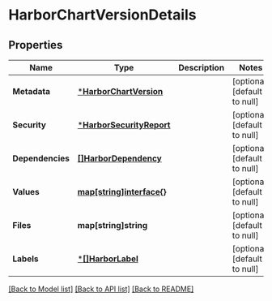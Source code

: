 # HarborChartVersionDetails

## Properties
Name | Type | Description | Notes
------------ | ------------- | ------------- | -------------
**Metadata** | [***HarborChartVersion**](ChartVersion.md) |  | [optional] [default to null]
**Security** | [***HarborSecurityReport**](SecurityReport.md) |  | [optional] [default to null]
**Dependencies** | [**[]HarborDependency**](Dependency.md) |  | [optional] [default to null]
**Values** | [**map[string]interface{}**](interface{}.md) |  | [optional] [default to null]
**Files** | **map[string]string** |  | [optional] [default to null]
**Labels** | [***[]HarborLabel**](array.md) |  | [optional] [default to null]

[[Back to Model list]](../README.md#documentation-for-models) [[Back to API list]](../README.md#documentation-for-api-endpoints) [[Back to README]](../README.md)

